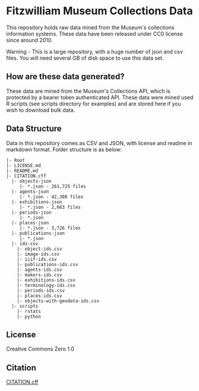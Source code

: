 # Fitzwilliam Museum Collections Data

This repository holds raw data mined from the Museum's collections information systems. These data have been released under CC0 license since around 2010.

Warning - This is a large repository, with a huge number of json and csv files. You will need several GB of disk space to use this data set.

## How are these data generated?

These data are mined from the Museum's Collections API, which is protected by a bearer token authenticated API. These data were mined used R scripts (see scripts directory for examples) and are stored here if you wish to download bulk data.

## Data Structure

Data in this repository comes as CSV and JSON, with license and readme in markdown format. Folder structure is as below:

```
|- Root
|- LICENSE.md
|- README.md
|- CITATION.cff
  |- objects-json
     |- *.json - 261,725 files
  |- agents-json  
     |- *.json - 42,308 files
  |- exhibitions-json
     |- *.json - 2,663 files
  |- periods-json
     |- *.json
  |- places-json
     |- *.json - 3,726 files
  |- publications-json
     |- *.json
  |- ids-csv
    |- object-ids.csv
    |- image-ids.csv
    |- iiif-ids.csv
    |- publications-ids.csv
    |- agents-ids.csv
    |- makers-ids.csv
    |- exhibitions-ids.csv
    |- terminology-ids.csv
    |- periods-ids.csv
    |- places-ids.csv
    |- objects-with-geodata-ids.csv
  |- scripts
    |- rstats
    |- python
```

## License

Creative Commons Zero 1.0

## Citation

[CITATION.cff](CITATION.cff)
